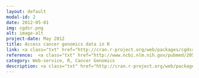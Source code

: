 ```yaml
---
layout: default
modal-id: 2
date: 2012-05-01
img: cgdsr.png
alt: image-alt
project-date: May 2012
title: Access cancer genomics data in R
link: <a class="txt" href="http://cran.r-project.org/web/packages/cgdsr/">CGDSR</a>
reference:  <a class="txt" href="http://www.ncbi.nlm.nih.gov/pubmed/20508147"> <b>Genome Research (2010)</a>
category: Web-service, R, Cancer Genomics
description: <a class="txt" href="http://cran.r-project.org/web/packages/cgdsr/">CGDSR</a> is an R-package to fetch and analyze data from The Cancer Genome Atlas and the <a class="txt" href="http://www.cbioportal.org">cBioPortal for Cancer Genomics</a>. These resources are further described here - <a class="txt" href="http://cran.r-project.org/web/packages/cgdsr/vignettes/cgdsr.pdf">Introduction to CGDSR</a>, <a class="txt" href="http://www.ncbi.nlm.nih.gov/pubmed/22588877">Cerami et al., Cancer Discovery (2012)</a>, <a class="txt" href="http://www.ncbi.nlm.nih.gov/pubmed/23550210">Gao et al., Science Signaling (2013)</a>.
---
```


